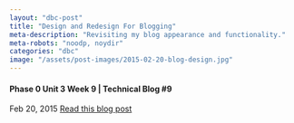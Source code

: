 ```yaml
---
layout: "dbc-post"
title: "Design and Redesign For Blogging"
meta-description: "Revisiting my blog appearance and functionality."
meta-robots: "noodp, noydir"
categories: "dbc"
image: "/assets/post-images/2015-02-20-blog-design.jpg"
---
```

<h4>Phase 0 Unit 3 Week 9 | Technical Blog #9</h4>
<span class="meta">Feb 20, 2015</span>
<a href="http://jannypie.github.io/blog/t9-blog-update.html" title="Read more">Read this blog post</a>

